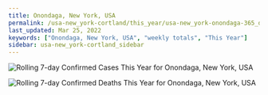 ```yaml
---
title: Onondaga, New York, USA
permalink: /usa-new_york-cortland/this_year/usa-new_york-onondaga-365_days.html
last_updated: Mar 25, 2022
keywords: ["Onondaga, New York, USA", "weekly totals", "This Year"]
sidebar: usa-new_york-cortland_sidebar
---
```


![Rolling 7-day Confirmed Cases This Year for Onondaga, New York, USA](/covid_tracker/images/graphs/usa-new_york-onondaga-rolling_7_days_confirmed-365_days_graph.png)

![Rolling 7-day Confirmed Deaths This Year for Onondaga, New York, USA](/covid_tracker/images/graphs/usa-new_york-onondaga-rolling_7_days_deaths-365_days_graph.png)
